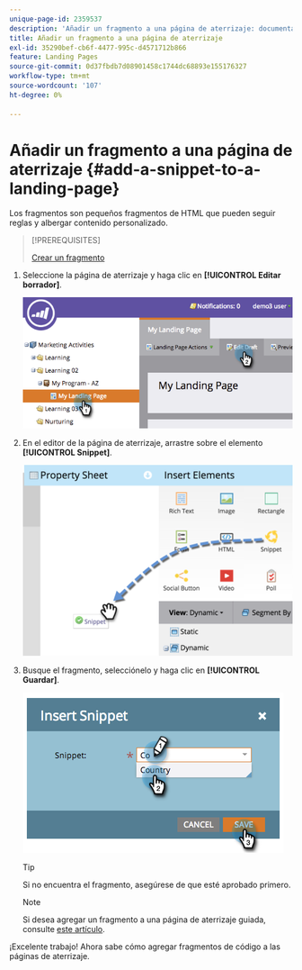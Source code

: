 ```yaml
---
unique-page-id: 2359537
description: 'Añadir un fragmento a una página de aterrizaje: documentación de Marketo'
title: Añadir un fragmento a una página de aterrizaje
exl-id: 35290bef-cb6f-4477-995c-d4571712b866
feature: Landing Pages
source-git-commit: 0d37fbdb7d08901458c1744dc68893e155176327
workflow-type: tm+mt
source-wordcount: '107'
ht-degree: 0%

---
```


# Añadir un fragmento a una página de aterrizaje {#add-a-snippet-to-a-landing-page}

Los fragmentos son pequeños fragmentos de HTML que pueden seguir reglas y albergar contenido personalizado.

>[!PREREQUISITES]
>
>[Crear un fragmento](/help/marketo/product-docs/personalization/segmentation-and-snippets/snippets/create-a-snippet.md)

1. Seleccione la página de aterrizaje y haga clic en **[!UICONTROL Editar borrador]**.

   ![](assets/image2014-9-16-15-3a4-3a28.png)

1. En el editor de la página de aterrizaje, arrastre sobre el elemento **[!UICONTROL Snippet]**.

   ![](assets/image2015-5-21-12-3a46-3a34.png)

1. Busque el fragmento, selecciónelo y haga clic en **[!UICONTROL Guardar]**.

   ![](assets/image2014-9-16-15-3a4-3a14.png)

   >[!TIP]
   >
   >Si no encuentra el fragmento, asegúrese de que esté aprobado primero.

   >[!NOTE]
   >
   >Si desea agregar un fragmento a una página de aterrizaje guiada, consulte [este artículo](/help/marketo/product-docs/demand-generation/landing-pages/landing-page-templates/create-a-guided-landing-page-template.md).

¡Excelente trabajo! Ahora sabe cómo agregar fragmentos de código a las páginas de aterrizaje.
